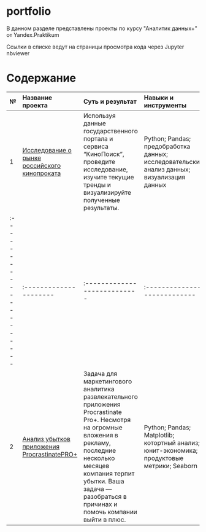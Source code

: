 # portfolio

В данном разделе представлены проекты по курсу "Аналитик данных+" от Yandex.Praktikum

Ссылки в списке ведут на страницы просмотра кода через Jupyter nbviewer

# Содержание
| № | Название проекта | Суть и результат | Навыки и инструменты |
| :-------------------- | :--------------------- |:---------------------------| :---------------------------| 
| 1 | [Исследование о рынке российского кинопроката](https://github.com/Yuliya-kagaeva/portfolio/blob/main/project/analysis_film.ipynb) | Используя данные государственного портала и сервиса “КиноПоиск”, проведите исследование, изучите текущие тренды и визуализируйте полученные результаты. | Python; Pandas; предобработка данных; исследовательский анализ данных; визуализация данных
| :-------------------- | :--------------------- |:---------------------------| :---------------------------| 
| 2 | [Анализ убытков приложения ProcrastinatePRO+](https://[github.com/Yuliya-kagaeva/portfolio/blob/main/project/analysis_film.ipynb](https://github.com/Yuliya-kagaeva/portfolio/blob/main/project/analysis_of_business_indicators.ipynb)) | Задача для маркетингового аналитика развлекательного приложения Procrastinate Pro+. Несмотря на огромные вложения в рекламу, последние несколько месяцев компания терпит убытки. Ваша задача — разобраться в причинах и помочь компании выйти в плюс. | Python; Pandas; Matplotlib; котортный анализ; юнит-экономика; продуктовые метрики; Seaborn

